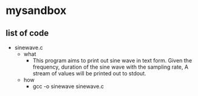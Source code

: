 # mysandbox

## list of code
* sinewave.c
    - what
        * This program aims to print out sine wave in text form.
          Given the frequency, duration of the sine wave with the sampling rate,
          A stream of values will be printed out to stdout.
    - how
        * gcc -o sinewave sinewave.c
